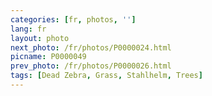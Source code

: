 ```yaml
---
categories: [fr, photos, '']
lang: fr
layout: photo
next_photo: /fr/photos/P0000024.html
picname: P0000049
prev_photo: /fr/photos/P0000026.html
tags: [Dead Zebra, Grass, Stahlhelm, Trees]
---
```

